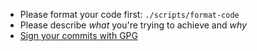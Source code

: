 - Please format your code first: `./scripts/format-code`
- Please describe *what* you're trying to achieve and *why*
- [Sign your commits with GPG](https://help.github.com/articles/managing-commit-signature-verification/)
